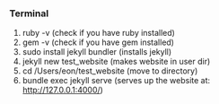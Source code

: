 ### Terminal
1. ruby -v (check if you have ruby installed)
2. gem -v (check if you have gem installed)
3. sudo install jekyll bundler (installs jekyll)
4. jekyll new test_website (makes website in user dir)
5. cd  /Users/eon/test_website (move to directory)
6. bundle exec jekyll serve (serves up the website at: http://127.0.0.1:4000/)
